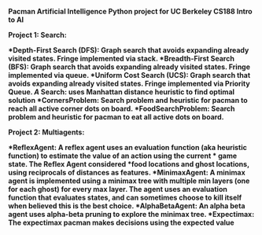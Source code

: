 <b> Pacman Artificial Intelligence Python project for UC Berkeley CS188 Intro to AI <b>

  Project 1: Search:

*Depth-First Search (DFS): Graph search that avoids expanding already visited states. Fringe implemented via stack.
*Breadth-First Search (BFS): Graph search that avoids expanding already visited states. Fringe implemented via queue.
*Uniform Cost Search (UCS): Graph search that avoids expanding already visited states. Fringe implemented via Priority Queue.
*A* Search: uses Manhattan distance heuristic to find optimal solution
*CornersProblem: Search problem and heuristic for pacman to reach all active corner dots on board.
*FoodSearchProblem: Search problem and heuristic for pacman to eat all active dots on board.

  Project 2: Multiagents:

*ReflexAgent: A reflex agent uses an evaluation function (aka heuristic function) to estimate the value of an action using the current * game state. The Reflex Agent considered *food locations and ghost locations, using reciprocals of distances as features.
*MinimaxAgent: A minimax agent is implemented using a minimax tree with multiple min layers (one for each ghost) for every max layer. The agent uses an evaluation function that evaluates states, and can sometimes choose to kill itself when believed this is the best choice.
*AlphaBetaAgent: An alpha beta agent uses alpha-beta pruning to explore the minimax tree.
*Expectimax: The expectimax pacman makes decisions using the expected value
